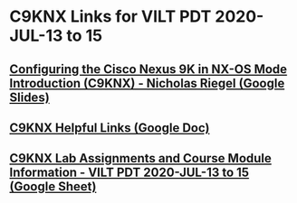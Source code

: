 # C9KNX Links for VILT PDT 2020-JUL-13 to 15

## [Configuring the Cisco Nexus 9K in NX-OS Mode Introduction (C9KNX) - Nicholas Riegel (Google Slides)](https://docs.google.com/presentation/d/1KTYoAuLygyVfQ3dHTvbA99EOABcYTlA-Povhbbs1XpA/edit?usp=sharing)

## [C9KNX Helpful Links (Google Doc)](https://docs.google.com/document/d/1riftN33rQuah1p45T0-_xPom0jRWXl6M4CGxUeVM3_w/edit?usp=sharing)

## [C9KNX Lab Assignments and Course Module Information - VILT PDT 2020-JUL-13 to 15 (Google Sheet)](https://docs.google.com/spreadsheets/d/1YM1d-xF0jSdb84PJwoOVUjmQfoY3DrfOkWllhDlCtsA/edit?usp=sharing)
